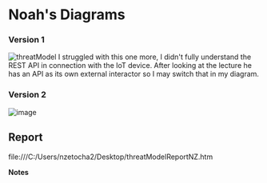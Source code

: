 # Noah's Diagrams

### Version 1

![threatModel](https://user-images.githubusercontent.com/63809979/140961478-7076a038-678a-484e-bd73-5a1077f03786.PNG)
I struggled with this one more, I didn't fully understand the REST API in connection with the IoT device. After looking at the lecture he has an API as its own external interactor so I may switch that in my diagram.

### Version 2
![image](https://user-images.githubusercontent.com/63809979/141315621-77c30983-9e58-4ed5-8997-4a8b7a51d9b5.png)


## Report
file:///C:/Users/nzetocha2/Desktop/threatModelReportNZ.htm

**Notes**
